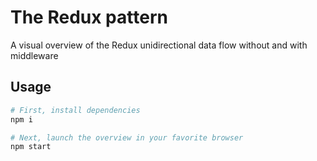 # The Redux pattern

A visual overview of the Redux unidirectional data flow without and with middleware

## Usage

```bash
# First, install dependencies
npm i

# Next, launch the overview in your favorite browser
npm start
```
